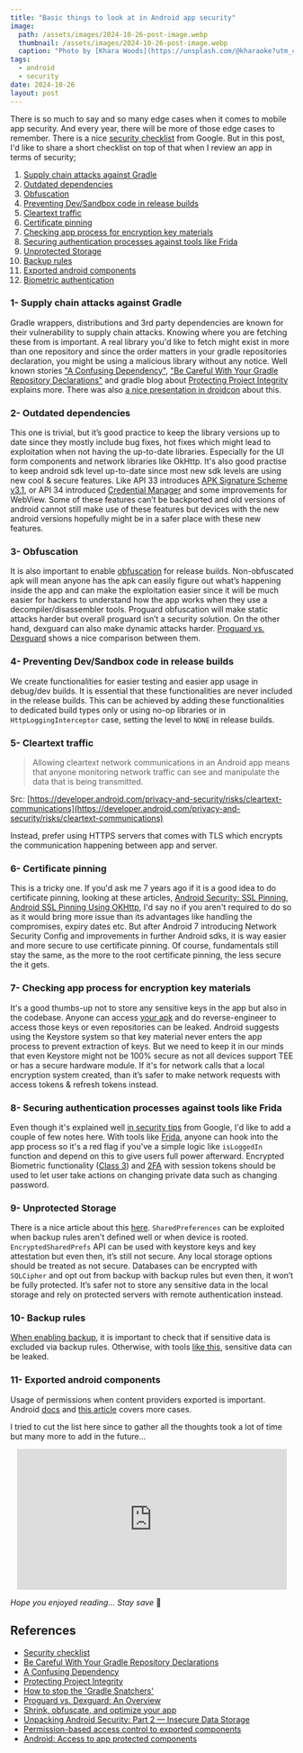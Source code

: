 ```yaml
---
title: "Basic things to look at in Android app security"
image:
  path: /assets/images/2024-10-26-post-image.webp
  thumbnail: /assets/images/2024-10-26-post-image.webp
  caption: "Photo by [Khara Woods](https://unsplash.com/@kharaoke?utm_content=creditCopyText&utm_medium=referral&utm_source=unsplash) on [Unsplash](https://unsplash.com/)"
tags:
  - android
  - security
date: 2024-10-26
layout: post
---
```


There is so much to say and so many edge cases when it comes to mobile app security. And every year, there will be more
of those edge cases to remember.
There is a nice [security checklist](https://developer.android.com/privacy-and-security/security-tips) from Google.
But in this post, I'd like to share a short checklist on top of that when I review an app in terms of security;

1. [Supply chain attacks against Gradle](#1--supply-chain-attacks-against-gradle)
2. [Outdated dependencies](#2--outdated-dependencies)
3. [Obfuscation](#3--obfuscation)
4. [Preventing Dev/Sandbox code in release builds](#4--preventing-devsandbox-code-in-release-builds)
5. [Cleartext traffic](#5--cleartext-traffic)
6. [Certificate pinning](#6--certificate-pinning)
7. [Checking app process for encryption key materials](#7--checking-app-process-for-encryption-key-materials)
8. [Securing authentication processes against tools like Frida](#8--securing-authentication-processes-against-tools-like-frida)
9. [Unprotected Storage](#9--unprotected-storage)
10. [Backup rules](#10--backup-rules)
11. [Exported android components](#11--exported-android-components)
12. [Biometric authentication](#12--biometric-authentication)

### 1- Supply chain attacks against Gradle

Gradle wrappers, distributions and 3rd party dependencies are known for their vulnerability to supply chain attacks.
Knowing where you are fetching these from is important.
A real library you'd like to fetch might exist in more than one repository and since the order matters
in your gradle repositories declaration, you might be using a malicious library without any notice.
Well known stories ["A Confusing Dependency"](https://zsmb.co/a-confusing-dependency/),
["Be Careful With Your Gradle Repository Declarations"](https://jasonatwood.io/archives/2033) and gradle blog
about [Protecting Project Integrity](https://blog.gradle.org/project-integrity) explains more. There was
also [a nice presentation in droidcon](https://www.droidcon.com/2024/06/13/how-to-stop-the-gradle-snatchers-securing-your-builds-from-baddies-3/)
about this.

### 2- Outdated dependencies

This one is trivial, but it’s good practice to keep the library versions up to date since they mostly include bug fixes,
hot fixes which might lead to exploitation when not having the up-to-date libraries.
Especially for the UI form components and network libraries like OkHttp.
It's also good practise to keep android sdk level up-to-date since most new sdk levels are using new cool & secure
features.
Like API 33 introduces [APK Signature Scheme v3.1](https://source.android.com/docs/security/features/apksigning/v3-1),
or API 34 introduced [Credential Manager](https://developer.android.com/identity/sign-in/privileged-apps) and some
improvements for WebView. Some of these features can’t be backported and old versions of android cannot still make use
of these features but devices with the new android versions hopefully might be in a safer place with these new features.

### 3- Obfuscation

It is also important to enable [obfuscation](https://developer.android.com/build/shrink-code) for release builds.
Non-obfuscated apk will mean anyone has the apk can easily
figure out what’s happening inside the app and can make the exploitation easier since it will be much easier for hackers
to understand how the app works when they use a decompiler/disassembler tools. Proguard obfuscation will make static
attacks harder but overall proguard isn’t a security solution.
On the other hand, dexguard can also make dynamic attacks
harder. [Proguard vs. Dexguard](https://www.guardsquare.com/blog/dexguard-vs-proguard) shows a nice comparison between
them.

### 4- Preventing Dev/Sandbox code in release builds

We create functionalities for easier testing and easier app usage in debug/dev builds.
It is essential that these functionalities are never included in the release builds.
This can be achieved by adding these functionalities to dedicated build types only or using no-op libraries
or in `HttpLoggingInterceptor` case, setting the level to `NONE` in release builds.

### 5- Cleartext traffic

> Allowing cleartext network communications in an Android app means that anyone monitoring network traffic can see and
> manipulate the data that is being transmitted.
>
Src: [https://developer.android.com/privacy-and-security/risks/cleartext-communications](https://developer.android.com/privacy-and-security/risks/cleartext-communications)

Instead, prefer using HTTPS servers that comes with TLS which encrypts the communication happening between app and
server.

### 6- Certificate pinning

This is a tricky one. If you'd ask me 7 years ago if it is a good idea to do certificate pinning, looking at these
articles,
[Android Security: SSL Pinning](https://appmattus.medium.com/android-security-ssl-pinning-1db8acb6621e),
[Android SSL Pinning Using OKHttp](https://medium.com/@develodroid/android-ssl-pinning-using-okhttp-ca1239065616),
I'd say no if you aren't required to do so as it would bring more issue than its advantages like handling the
compromises, expiry dates etc.
But after Android 7 introducing Network Security Config and improvements in further Android sdks,
it is way easier and more secure to use certificate pinning. Of course,
fundamentals still stay the same, as the more to the root certificate pinning, the less secure the it gets.

### 7- Checking app process for encryption key materials

It's a good thumbs-up not to store any sensitive keys in the app but also in the codebase.
Anyone can access [your apk](https://www.apkmirror.com/) and do reverse-engineer to access those keys or even
repositories can be leaked. Android suggests using the Keystore system so that key material never enters the app process
to prevent extraction of keys. But we need to keep it in our minds that even Keystore might not be 100% secure as not
all devices support TEE or has a secure hardware module. If it's for network calls that a local encryption system
created, than it’s safer to make network requests with access tokens & refresh tokens instead.

### 8- Securing authentication processes against tools like Frida

Even though it's explained well
[in security tips](https://developer.android.com/privacy-and-security/security-tips#secure-auth)
from Google, I'd like to add a couple of few notes here. With tools like [Frida](https://frida.re/), anyone can hook
into the app process so it's a red flag if you've a simple logic like `isLoggedIn` function and
depend on this to give users full power afterward. Encrypted Biometric functionality
([Class 3](https://developer.android.com/reference/android/hardware/biometrics/BiometricManager.Authenticators#BIOMETRIC_STRONG))
and [2FA](https://en.wikipedia.org/wiki/Multi-factor_authentication) with session tokens should be used to let user take
actions on changing private data such as changing password.

### 9- Unprotected Storage

There is a nice article about this
[here](https://proandroiddev.com/unpacking-android-security-part-2-insecure-data-storage-71f35107052a).
`SharedPreferences` can be exploited when backup rules aren't defined well or when device is rooted.
`EncryptedSharedPrefs` API can be used with keystore keys and key attestation but even then, it’s still not secure. Any
local storage options should be treated as not secure.
Databases can be encrypted with `SQLCipher` and opt out from backup with backup rules but even then,
it won’t be fully protected. It’s safer not to store any sensitive data in the local storage
and rely on protected servers with remote authentication instead.

### 10- Backup rules

[When enabling backup](https://developer.android.com/identity/data/autobackup#EnablingAutoBackup), it is important to
check that if sensitive data is excluded via backup rules. Otherwise, with tools
[like this](https://github.com/nelenkov/android-backup-extractor), sensitive data can be leaked.

### 11- Exported android components

Usage of permissions when content providers exported is important.
Android [docs](https://developer.android.com/privacy-and-security/risks/access-control-to-exported-components)
and [this article](https://blog.oversecured.com/Android-Access-to-app-protected-components/) covers more cases.

I tried to cut the list here since to gather all the thoughts took a lot of time but many more to add in the future…
<iframe src="https://giphy.com/embed/WjAkQjz7h9ESA" width="480" height="250" style="border:none;overflow:hidden;display:block;margin:0 auto;" frameBorder="0" class="giphy-embed" allowFullScreen></iframe><p><a href="https://giphy.com/gifs/doctor-who-funny-matt-smith-WjAkQjz7h9ESA"></a></p>

*Hope you enjoyed reading… Stay save* 🖖

## References

- [Security checklist](https://developer.android.com/privacy-and-security/security-tips)
- [Be Careful With Your Gradle Repository Declarations](https://jasonatwood.io/archives/2033)
- [A Confusing Dependency](https://zsmb.co/a-confusing-dependency/)
- [Protecting Project Integrity](https://blog.gradle.org/project-integrity)
- [How to stop the 'Gradle Snatchers'](https://www.droidcon.com/2024/06/13/how-to-stop-the-gradle-snatchers-securing-your-builds-from-baddies-3/)
- [Proguard vs. Dexguard: An Overview](https://www.guardsquare.com/blog/dexguard-vs-proguard)
- [Shrink, obfuscate, and optimize your app](https://developer.android.com/build/shrink-code)
- [Unpacking Android Security: Part 2 — Insecure Data Storage](https://proandroiddev.com/unpacking-android-security-part-2-insecure-data-storage-71f35107052a)
- [Permission-based access control to exported components](https://developer.android.com/privacy-and-security/risks/access-control-to-exported-components)
- [Android: Access to app protected components](https://blog.oversecured.com/Android-Access-to-app-protected-components/)